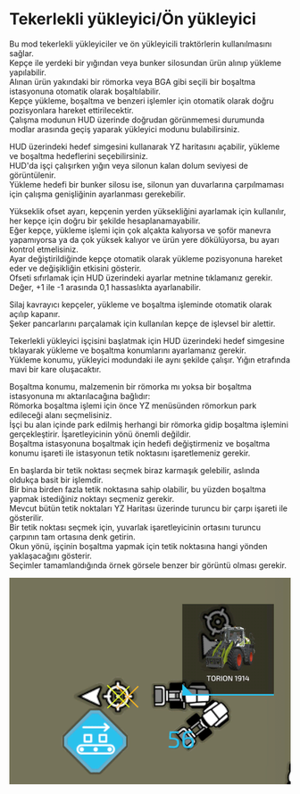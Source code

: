 # Tekerlekli yükleyici/Ön yükleyici

  
Bu mod tekerlekli yükleyiciler ve ön yükleyicili traktörlerin kullanılmasını sağlar.   
Kepçe ile yerdeki bir yığından veya bunker silosundan ürün alınıp yükleme yapılabilir.  
Alınan ürün yakındaki bir römorka veya BGA gibi seçili bir boşaltma istasyonuna otomatik olarak boşaltılabilir.   
Kepçe yükleme, boşaltma ve benzeri işlemler için otomatik olarak doğru pozisyonlara hareket ettirilecektir.  
Çalışma modunun HUD üzerinde doğrudan görünmemesi durumunda modlar arasında geçiş yaparak yükleyici modunu bulabilirsiniz.  
  
HUD üzerindeki hedef simgesini kullanarak YZ haritasını açabilir, yükleme ve boşaltma hedeflerini seçebilirsiniz.   
HUD'da işçi çalışırken yığın veya silonun kalan dolum seviyesi de görüntülenir.  
Yükleme hedefi bir bunker silosu ise, silonun yan duvarlarına çarpılmaması için çalışma genişliğinin ayarlanması gerekebilir.  
  
Yükseklik ofset ayarı, kepçenin yerden yüksekliğini ayarlamak için kullanılır, her kepçe için doğru bir şekilde hesaplanamayabilir.    
Eğer kepçe, yükleme işlemi için çok alçakta kalıyorsa ve şoför manevra yapamıyorsa ya da çok yüksek kalıyor ve ürün yere dökülüyorsa, bu ayarı kontrol etmelisiniz.  
Ayar değiştirildiğinde kepçe otomatik olarak yükleme pozisyonuna hareket eder ve değişikliğin etkisini gösterir.   
Ofseti sıfırlamak için HUD üzerindeki ayarlar metnine tıklamanız gerekir. Değer, +1 ile -1 arasında 0,1 hassaslıkta ayarlanabilir.  
  
Silaj kavrayıcı kepçeler, yükleme ve boşaltma işleminde otomatik olarak açılıp kapanır.   
Şeker pancarlarını parçalamak için kullanılan kepçe de işlevsel bir alettir.  

  
Tekerlekli yükleyici işçisini başlatmak için HUD üzerindeki hedef simgesine tıklayarak yükleme ve boşaltma konumlarını ayarlamanız gerekir.  
Yükleme konumu, yükleyici modundaki ile aynı şekilde çalışır. Yığın etrafında mavi bir kare oluşacaktır.  
  
Boşaltma konumu, malzemenin bir römorka mı yoksa bir boşaltma istasyonuna mı aktarılacağına bağlıdır:  
Römorka boşaltma işlemi için önce YZ menüsünden römorkun park edileceği alanı seçmelisiniz.  
İşçi bu alan içinde park edilmiş herhangi bir römorka gidip boşaltma işlemini gerçekleştirir. İşaretleyicinin yönü önemli değildir.  
Boşaltma istasyonuna boşaltmak için hedefi değiştirmeniz ve boşaltma konumu işareti ile istasyonun tetik noktasını işaretlemeniz gerekir.  

  
En başlarda bir tetik noktası seçmek biraz karmaşık gelebilir, aslında oldukça basit bir işlemdir.  
Bir bina birden fazla tetik noktasına sahip olabilir, bu yüzden boşaltma yapmak istediğiniz noktayı seçmeniz gerekir.  
Mevcut bütün tetik noktaları YZ Haritası üzerinde turuncu bir çarpı işareti ile gösterilir.  
Bir tetik noktası seçmek için, yuvarlak işaretleyicinin ortasını turuncu çarpının tam ortasına denk getirin.  
Okun yönü, işçinin boşaltma yapmak için tetik noktasına hangi yönden yaklaşacağını gösterir.  
Seçimler tamamlandığında örnek görsele benzer bir görüntü olması gerekir.  

![Image](../assets/images/shovelloadertrigger_0_0_830_610.png)

